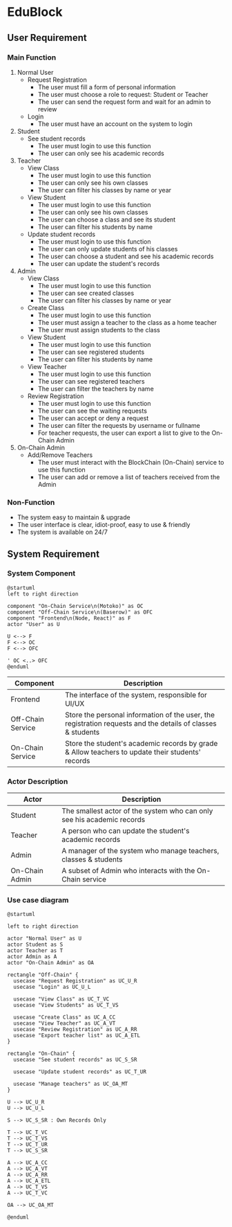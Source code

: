 # EduBlock

## User Requirement

### Main Function
1. Normal User
   * Request Registration
     * The user must fill a form of personal information
     * The user must choose a role to request: Student or Teacher
     * The user can send the request form and wait for an admin to review
   * Login
     * The user must have an account on the system to login
2. Student
   * See student records
     * The user must login to use this function
     * The user can only see his academic records
3. Teacher
   * View Class
     * The user must login to use this function
     * The user can only see his own classes
     * The user can filter his classes by name or year
   * View Student
     * The user must login to use this function
     * The user can only see his own classes
     * The user can choose a class and see its student
     * The user can filter his students by name
   * Update student records
     * The user must login to use this function
     * The user can only update students of his classes
     * The user can choose a student and see his academic records
     * The user can update the student's records
4. Admin
   * View Class
     * The user must login to use this function
     * The user can see created classes
     * The user can filter his classes by name or year
   * Create Class
     * The user must login to use this function
     * The user must assign a teacher to the class as a home teacher
     * The user must assign students to the class
   * View Student
     * The user must login to use this function
     * The user can see registered students
     * The user can filter his students by name
   * View Teacher
     * The user must login to use this function
     * The user can see registered teachers
     * The user can filter the teachers by name
   * Review Registration
     * The user must login to use this function
     * The user can see the waiting requests
     * The user can accept or deny a request
     * The user can filter the requests by username or fullname
     * For teacher requests, the user can export a list to give to the On-Chain Admin
5. On-Chain Admin
   * Add/Remove Teachers
     * The user must interact with the BlockChain (On-Chain) service to use this function
     * The user can add or remove a list of teachers received from the Admin

### Non-Function
* The system easy to maintain & upgrade
* The user interface is clear, idiot-proof, easy to use & friendly
* The system is available on 24/7

## System Requirement

### System Component
```plantuml
@startuml
left to right direction

component "On-Chain Service\n(Motoko)" as OC
component "Off-Chain Service\n(Baserow)" as OFC
component "Frontend\n(Node, React)" as F
actor "User" as U

U <--> F
F <--> OC
F <--> OFC

' OC <..> OFC
@enduml
```

| Component | Description |
| --- | --- |
| Frontend | The interface of the system, responsible for UI/UX |
| Off-Chain Service | Store the personal information of the user, the registration requests and the details of classes & students |
| On-Chain Service | Store the student's academic records by grade & Allow teachers to update their students' records |

### Actor Description
| Actor | Description |
| --- | --- |
| Student | The smallest actor of the system who can only see his academic records |
| Teacher | A person who can update the student's academic records |
| Admin | A manager of the system who manage teachers, classes & students |
| On-Chain Admin | A subset of Admin who interacts with the On-Chain service |

### Use case diagram
```plantuml
@startuml

left to right direction

actor "Normal User" as U
actor Student as S
actor Teacher as T
actor Admin as A
actor "On-Chain Admin" as OA

rectangle "Off-Chain" {
  usecase "Request Registration" as UC_U_R
  usecase "Login" as UC_U_L

  usecase "View Class" as UC_T_VC
  usecase "View Students" as UC_T_VS

  usecase "Create Class" as UC_A_CC
  usecase "View Teacher" as UC_A_VT
  usecase "Review Registration" as UC_A_RR
  usecase "Export teacher list" as UC_A_ETL
}

rectangle "On-Chain" {
  usecase "See student records" as UC_S_SR
  
  usecase "Update student records" as UC_T_UR

  usecase "Manage teachers" as UC_OA_MT
}

U --> UC_U_R
U --> UC_U_L

S --> UC_S_SR : Own Records Only

T --> UC_T_VC
T --> UC_T_VS
T --> UC_T_UR
T --> UC_S_SR

A --> UC_A_CC
A --> UC_A_VT
A --> UC_A_RR
A --> UC_A_ETL
A --> UC_T_VS
A --> UC_T_VC

OA --> UC_OA_MT

@enduml
```
